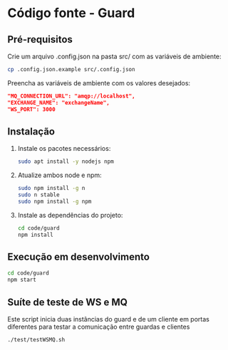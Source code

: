 # Código fonte - Guard

## Pré-requisitos

Crie um arquivo .config.json na pasta src/ com as variáveis de ambiente:

```bash
cp .config.json.example src/.config.json
```

Preencha as variáveis de ambiente com os valores desejados:

```json
"MQ_CONNECTION_URL": "amqp://localhost",
"EXCHANGE_NAME": "exchangeName",
"WS_PORT": 3000
```

## Instalação

1. Instale os pacotes necessários:

    ```bash
    sudo apt install -y nodejs npm
    ```

2. Atualize ambos node e npm:

    ```bash
    sudo npm install -g n
    sudo n stable
    sudo npm install -g npm
    ```

3. Instale as dependências do projeto:

    ```bash
    cd code/guard
    npm install
    ```

## Execução em desenvolvimento

```bash
cd code/guard
npm start
```

## Suíte de teste de WS e MQ

Este script inicia duas instâncias do guard e de um cliente em portas diferentes para testar a comunicação entre guardas e clientes

```bash
./test/testWSMQ.sh
```
